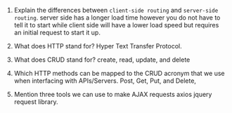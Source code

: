1.  Explain the differences between `client-side routing` and `server-side routing`.
server side has a longer load time however you do not have to tell it to start while client side will have a lower load speed but requires an initial request to start it up.

1.  What does HTTP stand for?
    Hyper Text Transfer Protocol.

1.  What does CRUD stand for?
    create, read, update, and delete

1.  Which HTTP methods can be mapped to the CRUD acronym that we use when interfacing with APIs/Servers.
    Post, Get, Put, and Delete, 

1.  Mention three tools we can use to make AJAX requests
    axios jquery request library.
